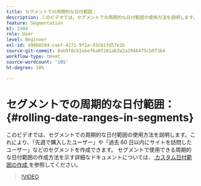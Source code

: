 ```yaml
---
title: セグメントでの周期的な日付範囲：
description: このビデオでは、セグメントでの周期的な日付範囲の使用方法を説明します。これにより、「先週で購入したユーザー」や「過去 60 日以内にサイトを訪問したユーザー」などのセグメントを作成できます。
feature: Segmentation
kt: 2304
role: User
level: Beginner
exl-id: d90b0284-caef-4271-9f2a-d3cb1fd57e2b
source-git-commit: 8ab9f8cb1ebef6a0f281a63a2a2946475cb9f3b4
workflow-type: tm+mt
source-wordcount: '105'
ht-degree: 10%

---
```


# セグメントでの周期的な日付範囲： {#rolling-date-ranges-in-segments}

このビデオでは、セグメントでの周期的な日付範囲の使用方法を説明します。これにより、「先週で購入したユーザー」や「過去 60 日以内にサイトを訪問したユーザー」などのセグメントを作成できます。 セグメントで使用できる周期的な日付範囲の作成方法を示す詳細なドキュメントについては、[ カスタム日付範囲の作成 ](https://experienceleague.adobe.com/docs/analytics/analyze/analysis-workspace/components/calendar-date-ranges/custom-date-ranges.html?lang=ja) を参照してください。

>[!VIDEO](https://video.tv.adobe.com/v/25403/?quality=12&learn=on)
